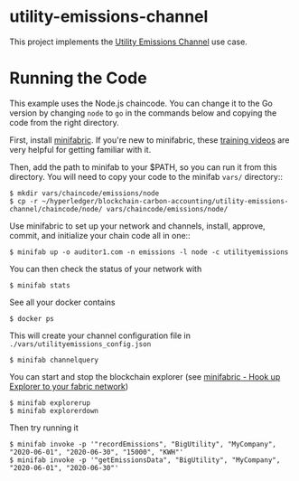 # utility-emissions-channel

This project implements the [Utility Emissions Channel](https://wiki.hyperledger.org/display/CASIG/Utility+Emissions+Channel) use case.

Running the Code
================

This example uses the Node.js chaincode.  You can change it to the Go version by changing ``node`` to ``go`` in the commands below and copying the code from the right directory.

First, install [minifabric](https://github.com/litong01/minifabric).  If you're new to minifabric, these [training videos](https://www.youtube.com/playlist?list=PL0MZ85B_96CExhq0YdHLPS5cmSBvSmwyO) are very helpful for getting familiar with it.

Then, add the path to minifab to your $PATH, so you can run it from this directory.  You will need to copy your code to the minifab ``vars/`` directory::  

    $ mkdir vars/chaincode/emissions/node
    $ cp -r ~/hyperledger/blockchain-carbon-accounting/utility-emissions-channel/chaincode/node/ vars/chaincode/emissions/node/

Use minifabric to set up your network and channels, install, approve, commit, and initialize your chain code all in one::

    $ minifab up -o auditor1.com -n emissions -l node -c utilityemissions 

You can then check the status of your network with

    $ minifab stats

See all your docker contains

    $ docker ps

This will create your channel configuration file in ``./vars/utilityemissions_config.json``

    $ minifab channelquery

You can start and stop the blockchain explorer (see [minifabric - Hook up Explorer to your fabric network](https://github.com/litong01/minifabric/blob/master/docs/README.md#explorer-your-fabric-network))

    $ minifab explorerup
    $ minifab explorerdown

Then try running it

    $ minifab invoke -p '"recordEmissions", "BigUtility", "MyCompany", "2020-06-01", "2020-06-30", "15000", "KWH"'
    $ minifab invoke -p '"getEmissionsData", "BigUtility", "MyCompany", "2020-06-01", "2020-06-30"'
 
 
